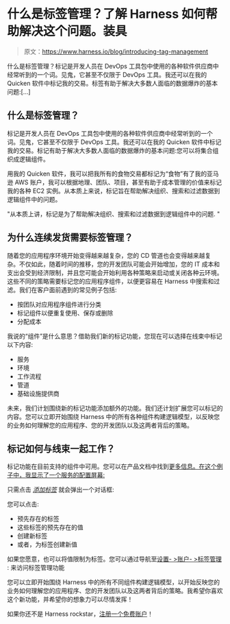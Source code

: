 # 什么是标签管理？了解 Harness 如何帮助解决这个问题。装具

> 原文：<https://www.harness.io/blog/introducing-tag-management>

什么是标签管理？标记是开发人员在 DevOps 工具包中使用的各种软件供应商中经常听到的一个词。见鬼，它甚至不仅限于 DevOps 工具。我还可以在我的 Quicken 软件中标记我的交易。标签有助于解决大多数人面临的数据爆炸的基本问题:[…]

## 什么是标签管理？

标记是开发人员在 DevOps 工具包中使用的各种软件供应商中经常听到的一个词。见鬼，它甚至不仅限于 DevOps 工具。我还可以在我的 Quicken 软件中标记我的交易。标记有助于解决大多数人面临的数据爆炸的基本问题:您可以将集合组织成逻辑组件。

用我的 Quicken 软件，我可以把我所有的食物交易都标记为“食物”有了我的亚马逊 AWS 账户，我可以根据地理、团队、项目，甚至有助于成本管理的价值来标记我的各种 EC2 实例。从本质上来说，标记旨在帮助解决组织、搜索和过滤数据到逻辑组件中的问题。

"从本质上讲，标记是为了帮助解决组织、搜索和过滤数据到逻辑组件中的问题. "

## 为什么连续发货需要标签管理？

随着您的应用程序环境开始变得越来越复杂，您的 CD 管道也会变得越来越复杂。不仅如此，随着时间的推移，您的开发团队可能会开始增加，您的 IT 成本和支出会受到经济限制，并且您可能会开始利用各种策略来启动或关闭各种云环境。这些不同的策略需要标记您的应用程序组件，以便更容易在 Harness 中搜索和过滤。我们在客户面前遇到的常见例子包括:

*   按团队对应用程序组件进行分类
*   标记组件以便重复使用、保存或删除
*   分配成本

我说的“组件”是什么意思？借助我们新的标记功能，您现在可以选择在线束中标记以下内容:

*   服务
*   环境
*   工作流程
*   管道
*   基础设施提供商

未来，我们计划围绕新的标记功能添加额外的功能。我们还计划扩展您可以标记的内容。您可以立即开始围绕 Harness 中的所有各种组件构建逻辑模型，以反映您的业务如何理解您的应用程序、您的开发团队以及这两者背后的策略。

## 标记如何与线束一起工作？

标记功能在目前支持的组件中可用。您可以在产品文档中找到[更多信息。在这个例子中，我显示了一个服务的配置屏幕:](https://docs.harness.io/article/nrxfix3i58-tags) 

只需点击 [*添加标签*](https://docs.harness.io/article/nrxfix3i58-tags) 就会弹出一个对话框:

您可以点击:

*   预先存在的标签
*   这些标签的预先存在的值
*   创建新标签
*   或者，为标签创建新值

如果您愿意，也可以将值限制为标签。您可以通过导航至[设置- >账户- >标签管理](https://docs.harness.io/article/nrxfix3i58-tags) :
来访问标签管理功能

您可以立即开始围绕 Harness 中的所有不同组件构建逻辑模型，以开始反映您的业务如何理解您的应用程序、您的开发团队以及这两者背后的策略。我希望你喜欢这个新功能，并希望你的想象力可以尽情发挥！

如果你还不是 Harness rockstar，[注册一个免费账户](https://app.harness.io/auth/#/signup)！

‍